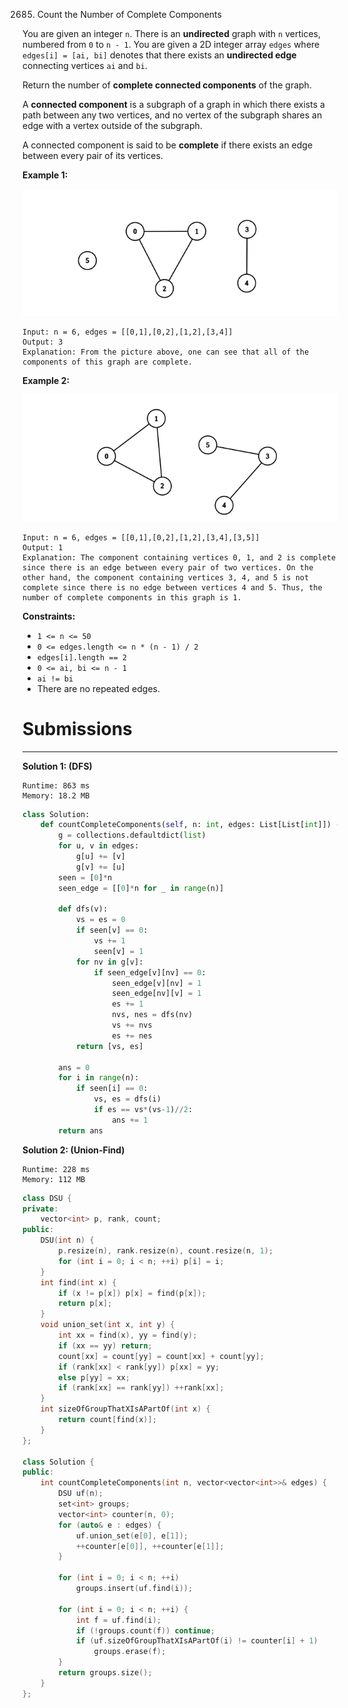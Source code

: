 2685. Count the Number of Complete Components

You are given an integer `n`. There is an **undirected** graph with `n` vertices, numbered from `0` to `n - 1`. You are given a 2D integer array `edges` where `edges[i] = [ai, bi]` denotes that there exists an **undirected edge** connecting vertices `ai` and `bi`.

Return the number of **complete connected components** of the graph.

A **connected component** is a subgraph of a graph in which there exists a path between any two vertices, and no vertex of the subgraph shares an edge with a vertex outside of the subgraph.

A connected component is said to be **complete** if there exists an edge between every pair of its vertices.

 

**Example 1:**

![2685_screenshot-from-2023-04-11-23-31-23.png](img/2685_screenshot-from-2023-04-11-23-31-23.png)
```
Input: n = 6, edges = [[0,1],[0,2],[1,2],[3,4]]
Output: 3
Explanation: From the picture above, one can see that all of the components of this graph are complete.
```

**Example 2:**

![2685_screenshot-from-2023-04-11-23-32-00.png](img/2685_screenshot-from-2023-04-11-23-32-00.png)
```
Input: n = 6, edges = [[0,1],[0,2],[1,2],[3,4],[3,5]]
Output: 1
Explanation: The component containing vertices 0, 1, and 2 is complete since there is an edge between every pair of two vertices. On the other hand, the component containing vertices 3, 4, and 5 is not complete since there is no edge between vertices 4 and 5. Thus, the number of complete components in this graph is 1.
```

**Constraints:**

* `1 <= n <= 50`
* `0 <= edges.length <= n * (n - 1) / 2`
* `edges[i].length == 2`
* `0 <= ai, bi <= n - 1`
* `ai != bi`
* There are no repeated edges.

# Submissions
---
**Solution 1: (DFS)**
```
Runtime: 863 ms
Memory: 18.2 MB
```
```python
class Solution:
    def countCompleteComponents(self, n: int, edges: List[List[int]]) -> int:
        g = collections.defaultdict(list)
        for u, v in edges:
            g[u] += [v]
            g[v] += [u]
        seen = [0]*n
        seen_edge = [[0]*n for _ in range(n)]
        
        def dfs(v):
            vs = es = 0
            if seen[v] == 0:
                vs += 1
                seen[v] = 1
            for nv in g[v]:
                if seen_edge[v][nv] == 0:
                    seen_edge[v][nv] = 1
                    seen_edge[nv][v] = 1
                    es += 1
                    nvs, nes = dfs(nv)
                    vs += nvs
                    es += nes
            return [vs, es] 
            
        ans = 0
        for i in range(n):
            if seen[i] == 0:
                vs, es = dfs(i)
                if es == vs*(vs-1)//2:
                    ans += 1
        return ans
```

**Solution 2: (Union-Find)**
```
Runtime: 228 ms
Memory: 112 MB
```
```c++
class DSU {
private:
    vector<int> p, rank, count;
public:
    DSU(int n) {
        p.resize(n), rank.resize(n), count.resize(n, 1);
        for (int i = 0; i < n; ++i) p[i] = i;
    }
    int find(int x) {
        if (x != p[x]) p[x] = find(p[x]);
        return p[x];
    }
    void union_set(int x, int y) {
        int xx = find(x), yy = find(y);
        if (xx == yy) return;
        count[xx] = count[yy] = count[xx] + count[yy];
        if (rank[xx] < rank[yy]) p[xx] = yy;
        else p[yy] = xx;
        if (rank[xx] == rank[yy]) ++rank[xx];
    }
    int sizeOfGroupThatXIsAPartOf(int x) {
        return count[find(x)];
    }
};

class Solution {
public:
    int countCompleteComponents(int n, vector<vector<int>>& edges) {
        DSU uf(n);
        set<int> groups;
        vector<int> counter(n, 0);
        for (auto& e : edges) {
            uf.union_set(e[0], e[1]);
            ++counter[e[0]], ++counter[e[1]];
        }
        
        for (int i = 0; i < n; ++i)
            groups.insert(uf.find(i));

        for (int i = 0; i < n; ++i) {
            int f = uf.find(i);
            if (!groups.count(f)) continue;
            if (uf.sizeOfGroupThatXIsAPartOf(i) != counter[i] + 1) 
                groups.erase(f);
        }
        return groups.size();
    }
};
```
